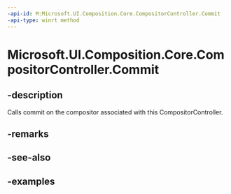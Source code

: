 ```yaml
---
-api-id: M:Microsoft.UI.Composition.Core.CompositorController.Commit
-api-type: winrt method
---
```


<!-- Method syntax.
public void CompositorController.Commit()
-->

# Microsoft.UI.Composition.Core.CompositorController.Commit

## -description

Calls commit on the compositor associated with this CompositorController.

## -remarks

## -see-also

## -examples

